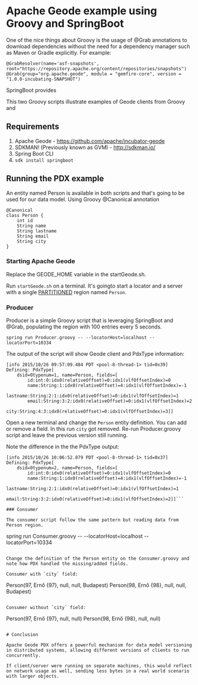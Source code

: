 # Apache Geode example using Groovy and SpringBoot

One of the nice things about Groovy is the usage of @Grab annotations to download dependencies
without the need for a dependency manager such as Maven or Gradle explicitly. For example:

```
@GrabResolver(name='asf-snapshots', root="https://repository.apache.org/content/repositories/snapshots")
@Grab(group="org.apache.geode", module = "gemfire-core", version = "1.0.0-incubating-SNAPSHOT")
```

SpringBoot provides

This two Groovy scripts illustrate examples of Geode clients from Groovy and

## Requirements

1. Apache Geode - https://github.com/apache/incubator-geode
1. SDKMAN! (Previously known as GVM) - http://sdkman.io/
1. Spring Boot CLI
  1. `sdk install springboot`

## Running the PDX example

An entity named Person is available in both scripts and that's going to be used for our data model. Using Groovy @Canonical annotation
```
@Canonical
class Person {
    int id
    String name
    String lastname
    String email
    String city
}
```
### Starting Apache Geode

Replace the GEODE_HOME variable in the startGeode.sh.

Run `startGeode.sh` on a terminal. It's goingto start a locator and a server with a single [PARTITIONED](http://geode.docs.pivotal.io/docs/developing/partitioned_regions/chapter_overview.html) region named `Person`.

### Producer

Producer is a simple Groovy script that is leveraging SpringBoot and @Grab, populating the region with 100 entries every 5 seconds.

```
spring run Producer.groovy -- --locatorHost=localhost --locatorPort=10334
```

The output of the script will show Geode client and PdxType information:

```
[info 2015/10/26 09:57:09.484 PDT <pool-8-thread-1> tid=0x39] Defining: PdxType[
    dsid=0typenum=1, name=Person, fields=[
        id:int:0:idx0(relativeOffset)=0:idx1(vlfOffsetIndex)=0
        name:String:1:idx0(relativeOffset)=4:idx1(vlfOffsetIndex)=-1
        lastname:String:2:1:idx0(relativeOffset)=0:idx1(vlfOffsetIndex)=1
        email:String:3:2:idx0(relativeOffset)=0:idx1(vlfOffsetIndex)=2
        city:String:4:3:idx0(relativeOffset)=0:idx1(vlfOffsetIndex)=3]]
```

Open a new terminal and change the `Person` entity definition.  You can add or remove a field. In this run `city` got removed.  Re-run Producer.groovy script and leave the previous version still running.

Note the difference in the the PdxType output:

```
[info 2015/10/26 10:06:52.879 PDT <pool-8-thread-1> tid=0x37] Defining: PdxType[
    dsid=0typenum=2, name=Person, fields=[
        id:int:0:idx0(relativeOffset)=0:idx1(vlfOffsetIndex)=0
        name:String:1:idx0(relativeOffset)=4:idx1(vlfOffsetIndex)=-1
        lastname:String:2:1:idx0(relativeOffset)=0:idx1(vlfOffsetIndex)=1
        email:String:3:2:idx0(relativeOffset)=0:idx1(vlfOffsetIndex)=2]]```

### Consumer

The consumer script follow the same pattern but reading data from Person region.

```
spring run Consumer.groovy -- --locatorHost=localhost --locatorPort=10334
```

Change the definition of the Person entity on the Consumer.groovy and note how PDX handled the missing/added fields.

Consumer with `city` field:
```
Person(97, Ernő {97}, null, null, Budapest)
Person(98, Ernő {98}, null, null, Budapest)
```

Consumer without `city` field:
```
Person(97, Ernő {97}, null, null)
Person(98, Ernő {98}, null, null)
```

# Conclusion

Apache Geode PDX offers a powerful mechanism for data model versioning in distributed systems, allowing different versions of clients to run concurrently.

If client/server were running on separate machines, this would reflect on network usage as well, sending less bytes in a real world scenario with larger objects.

